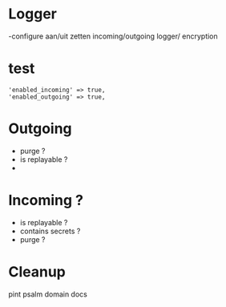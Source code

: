 # Logger
-configure aan/uit zetten incoming/outgoing logger/ encryption

# test
    'enabled_incoming' => true,
    'enabled_outgoing' => true,

# Outgoing
- purge ?
- is replayable ?
- 
# Incoming ?
- is replayable ?
- contains secrets ?
- purge ?

# Cleanup
pint
psalm
domain
docs
